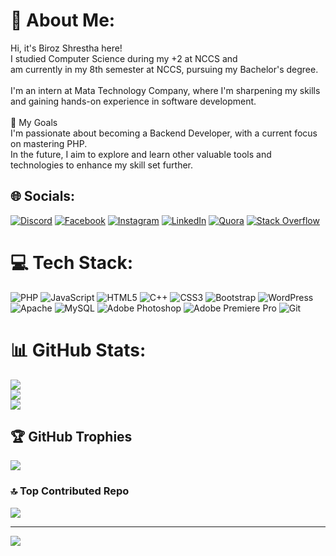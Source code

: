 # 💫 About Me:
Hi, it's Biroz Shrestha here!<br>I studied Computer Science during my +2 at NCCS and <br>am currently in my 8th semester at NCCS, pursuing my Bachelor's degree.<br><br>I'm an intern at Mata Technology Company, where I'm sharpening my skills and gaining hands-on experience in software development.<br><br>🌟 My Goals<br>I'm passionate about becoming a Backend Developer, with a current focus on mastering PHP. <br>In the future, I aim to explore and learn other valuable tools and technologies to enhance my skill set further.


## 🌐 Socials:
[![Discord](https://img.shields.io/badge/Discord-%237289DA.svg?logo=discord&logoColor=white)](https://discord.gg/https://discord.gg/4yEHQ3YT) [![Facebook](https://img.shields.io/badge/Facebook-%231877F2.svg?logo=Facebook&logoColor=white)](https://facebook.com/https://www.facebook.com/profile.php?id=100007474546197) [![Instagram](https://img.shields.io/badge/Instagram-%23E4405F.svg?logo=Instagram&logoColor=white)](https://instagram.com/birozshrestha/) [![LinkedIn](https://img.shields.io/badge/LinkedIn-%230077B5.svg?logo=linkedin&logoColor=white)](https://www.linkedin.com/in/biroj-lal-shrestha-a222a2343) [![Quora](https://img.shields.io/badge/Quora-%23B92B27.svg?logo=Quora&logoColor=white)](https://www.quora.com/profile/Biroj-Lal-Shrestha) [![Stack Overflow](https://img.shields.io/badge/-Stackoverflow-FE7A16?logo=stack-overflow&logoColor=white)](https://stackoverflow.com/users/29369236/biroj-lal-shrestha) 

# 💻 Tech Stack:
![PHP](https://img.shields.io/badge/php-%23777BB4.svg?style=for-the-badge&logo=php&logoColor=white) ![JavaScript](https://img.shields.io/badge/javascript-%23323330.svg?style=for-the-badge&logo=javascript&logoColor=%23F7DF1E) ![HTML5](https://img.shields.io/badge/html5-%23E34F26.svg?style=for-the-badge&logo=html5&logoColor=white) ![C++](https://img.shields.io/badge/c++-%2300599C.svg?style=for-the-badge&logo=c%2B%2B&logoColor=white) ![CSS3](https://img.shields.io/badge/css3-%231572B6.svg?style=for-the-badge&logo=css3&logoColor=white) ![Bootstrap](https://img.shields.io/badge/bootstrap-%238511FA.svg?style=for-the-badge&logo=bootstrap&logoColor=white) ![WordPress](https://img.shields.io/badge/WordPress-%23117AC9.svg?style=for-the-badge&logo=WordPress&logoColor=white) ![Apache](https://img.shields.io/badge/apache-%23D42029.svg?style=for-the-badge&logo=apache&logoColor=white) ![MySQL](https://img.shields.io/badge/mysql-4479A1.svg?style=for-the-badge&logo=mysql&logoColor=white) ![Adobe Photoshop](https://img.shields.io/badge/adobe%20photoshop-%2331A8FF.svg?style=for-the-badge&logo=adobe%20photoshop&logoColor=white) ![Adobe Premiere Pro](https://img.shields.io/badge/Adobe%20Premiere%20Pro-9999FF.svg?style=for-the-badge&logo=Adobe%20Premiere%20Pro&logoColor=white) ![Git](https://img.shields.io/badge/git-%23F05033.svg?style=for-the-badge&logo=git&logoColor=white)
# 📊 GitHub Stats:
![](https://github-readme-stats.vercel.app/api?username=BirozStha&theme=dark&hide_border=false&include_all_commits=false&count_private=false)<br/>
![](https://github-readme-streak-stats.herokuapp.com/?user=BirozStha&theme=dark&hide_border=false)<br/>
![](https://github-readme-stats.vercel.app/api/top-langs/?username=BirozStha&theme=dark&hide_border=false&include_all_commits=false&count_private=false&layout=compact)

## 🏆 GitHub Trophies
![](https://github-profile-trophy.vercel.app/?username=BirozStha&theme=default&no-frame=false&no-bg=false&margin-w=4)

### 🔝 Top Contributed Repo
![](https://github-contributor-stats.vercel.app/api?username=BirozStha&limit=5&theme=dark&combine_all_yearly_contributions=true)

---
[![](https://visitcount.itsvg.in/api?id=BirozStha&icon=0&color=0)](https://visitcount.itsvg.in)

<!-- Proudly created with GPRM ( https://gprm.itsvg.in ) -->

